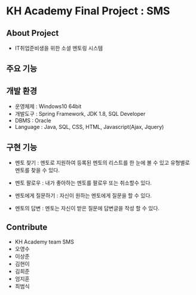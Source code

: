 # KH Academy Final Project : SMS
## About Project
- IT취업준비생을 위한 소셜 멘토링 시스템

## 주요 기능

## 개발 환경
 - 운영체제 : Windows10 64bit
 - 개발도구 : Spring Framework, JDK 1.8, SQL Developer
 - DBMS : Oracle
 - Language : Java, SQL, CSS, HTML, Javascript(Ajax, Jquery)

## 구현 기능
- 멘토 찾기 : 멘토로 지원하여 등록된 멘토의 리스트를 한 눈에 볼 수 있고 유형별로 멘토를 찾을 수 있다.

- 멘토 팔로우  : 내가 좋아하는 멘토를 팔로우 또는 취소할수 있다.

- 멘토에게 질문하기 : 자신이 원하는 멘토에게 질문을 할 수 있다.

- 멘토의 답변 : 멘토는 자신이 받은 질문에 답변글을 작성 할 수 있다.


## Contribute
- KH Academy team SMS
- 오영수
- 이상준
- 김현이
- 김희준
- 엄지훈
- 최범식